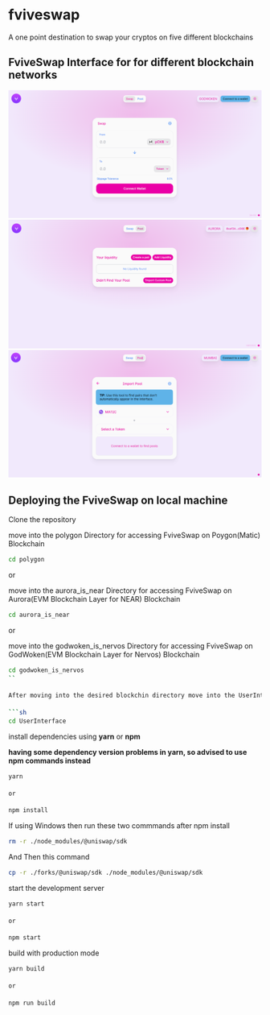 # fviveswap
A one point destination to swap your cryptos on five different blockchains

## FviveSwap Interface for for different blockchain networks

<img src="images/swap_page.png" alt="Logo">

<img src="images/pool_page.png" alt="Logo">

<img src="images/import_pool.png" alt="Logo">

## Deploying the FviveSwap on local machine

Clone the repository

move into the polygon Directory for accessing FviveSwap on Poygon(Matic) Blockchain

```sh
cd polygon
```
or

move into the aurora_is_near Directory for accessing FviveSwap on Aurora(EVM Blockchain Layer for NEAR) Blockchain

```sh
cd aurora_is_near
```
or

move into the godwoken_is_nervos Directory for accessing FviveSwap on GodWoken(EVM Blockchain Layer for Nervos) Blockchain

```sh
cd godwoken_is_nervos
``

After moving into the desired blockchin directory move into the UserInterface Directory

```sh
cd UserInterface
```

install dependencies using **yarn** or **npm**

**having some dependency version problems in yarn, so advised to use npm commands instead**

```sh
yarn

or

npm install
```
If using Windows then run these two commmands after npm install

```sh
rm -r ./node_modules/@uniswap/sdk
```
And Then this command

```sh
cp -r ./forks/@uniswap/sdk ./node_modules/@uniswap/sdk
```

start the development server
```sh
yarn start

or

npm start
```

build with production mode
```sh
yarn build

or

npm run build
```
